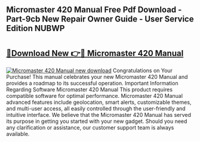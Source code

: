 ## Micromaster 420 Manual Free Pdf Download - Part-9cb New Repair Owner Guide - User Service Edition NUBWP

# <h2><a href="http://cf17357.oget.top/?id=Micromaster+420+Manual">🔗Download New 👉🔴 Micromaster 420 Manual</a></h2>

[![Micromaster 420 Manual new download](https://i.imgur.com/5g1atiW.png)](http://cf17357.oget.top/?id=Micromaster+420+Manual)
Congratulations on Your Purchase! This manual celebrates your new Micromaster 420 Manual and provides a roadmap to its successful operation. Important Information Regarding Software Micromaster 420 Manual This product requires compatible software for optimal performance. Micromaster 420 Manual advanced features include geolocation, smart alerts, customizable themes, and multi-user access, all easily controlled through the user-friendly and intuitive interface. We believe that the Micromaster 420 Manual has served its purpose in getting you started with your new gadget. Should you need any clarification or assistance, our customer support team is always available.
